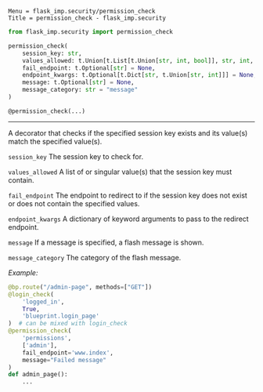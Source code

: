 ```
Menu = flask_imp.security/permission_check
Title = permission_check - flask_imp.security
```

```python
from flask_imp.security import permission_check
```

```python
permission_check(
    session_key: str,
    values_allowed: t.Union[t.List[t.Union[str, int, bool]], str, int, bool],
    fail_endpoint: t.Optional[str] = None,
    endpoint_kwargs: t.Optional[t.Dict[str, t.Union[str, int]]] = None,
    message: t.Optional[str] = None,
    message_category: str = "message"
)
```

`@permission_check(...)`

---

A decorator that checks if the specified session key exists and its value(s) match the specified value(s).

`session_key` The session key to check for.

`values_allowed` A list of or singular value(s) that the session key must contain.

`fail_endpoint` The endpoint to redirect to if the session key does not exist or does not contain the specified values.

`endpoint_kwargs` A dictionary of keyword arguments to pass to the redirect endpoint.

`message` If a message is specified, a flash message is shown.

`message_category` The category of the flash message.

*Example:*

```python
@bp.route("/admin-page", methods=["GET"])
@login_check(
    'logged_in',
    True,
    'blueprint.login_page'
)  # can be mixed with login_check
@permission_check(
    'permissions',
    ['admin'],
    fail_endpoint='www.index',
    message="Failed message"
)
def admin_page():
    ...
```

